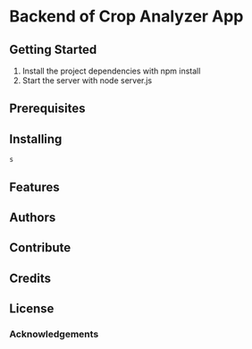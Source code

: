 # Backend of Crop Analyzer App


## Getting Started

1. Install the project dependencies with npm install
2. Start the server with node server.js

## Prerequisites


## Installing
```
s
```

## Features

## Authors

## Contribute

## Credits

## License

### Acknowledgements

